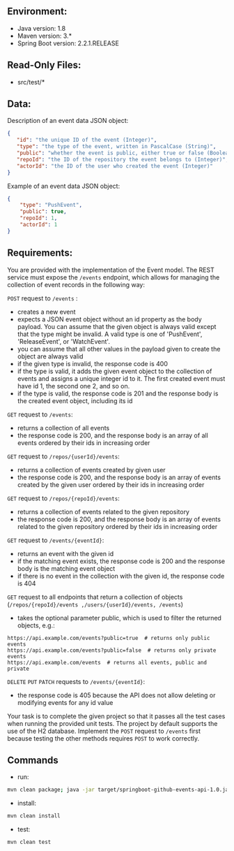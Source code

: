 ## Environment:
- Java version: 1.8
- Maven version: 3.*
- Spring Boot version: 2.2.1.RELEASE

## Read-Only Files:
- src/test/*

## Data:
Description of an event data JSON object:

```json
{
   "id": "the unique ID of the event (Integer)",
   "type": "the type of the event, written in PascalCase (String)",
   "public": "whether the event is public, either true or false (Boolean)",
   "repoId": "the ID of the repository the event belongs to (Integer)",
   "actorId": "the ID of the user who created the event (Integer)"
}
```

Example of an event data JSON object:
```json
{
    "type": "PushEvent",
    "public": true,
    "repoId": 1,
    "actorId": 1
}
```


## Requirements:
You are provided with the implementation of the Event model. The REST service must expose the `/events` endpoint, which allows for managing the collection of event records in the following way:

`POST` request to `/events` :
* creates a new event
* expects a JSON event object without an id property as the body payload. You can assume that the given object is always valid except that the type might be invalid. A valid type is one of 'PushEvent', 'ReleaseEvent', or 'WatchEvent'.
* you can assume that all other values in the payload given to create the object are always valid
* if the given type is invalid, the response code is 400
* if the type is valid, it adds the given event object to the collection of events and assigns a unique integer id to it. The first created event must have id 1, the second one 2, and so on.
* if the type is valid, the response code is 201 and the response body is the created event object, including its id

`GET` request to `/events`:
* returns a collection of all events
* the response code is 200, and the response body is an array of all events ordered by their ids in increasing order

`GET` request to `/repos/{userId}/events`:
* returns a collection of events created by given user
* the response code is 200, and the response body is an array of events created by the given user ordered by their ids in increasing order

`GET` request to `/repos/{repoId}/events`:
* returns a collection of events related to the given repository
* the response code is 200, and the response body is an array of events related to the given repository ordered by their ids in increasing order

`GET` request to `/events/{eventId}`:
* returns an event with the given id
* if the matching event exists, the response code is 200 and the response body is the matching event object
* if there is no event in the collection with the given id, the response code is 404

`GET` request to all endpoints that return a collection of objects (`/repos/{repoId}/events ,/users/{userId}/events, /events`)
* takes the optional parameter public, which is used to filter the returned objects, e.g.:

```
https://api.example.com/events?public=true  # returns only public events
https://api.example.com/events?public=false  # returns only private events
https://api.example.com/events  # returns all events, public and private
```

`DELETE` `PUT` `PATCH` requests to `/events/{eventId}`:
* the response code is 405 because the API does not allow deleting or modifying events for any id value

Your task is to complete the given project so that it passes all the test cases when running the provided unit tests. The project by default supports the use of the H2 database. Implement the `POST` request to `/events` first because testing the other methods requires `POST` to work correctly.

## Commands
- run: 
```bash
mvn clean package; java -jar target/springboot-github-events-api-1.0.jar
```
- install: 
```bash
mvn clean install
```
- test: 
```bash
mvn clean test
```
